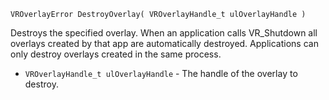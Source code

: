 `VROverlayError DestroyOverlay( VROverlayHandle_t ulOverlayHandle )`

Destroys the specified overlay. When an application calls VR_Shutdown all overlays created by that app are
automatically destroyed. Applications can only destroy overlays created in the same process.

* `VROverlayHandle_t ulOverlayHandle` - The handle of the overlay to destroy. 

